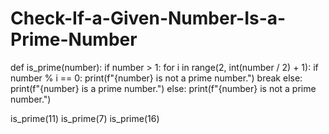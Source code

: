 # Check-If-a-Given-Number-Is-a-Prime-Number
def is_prime(number):
    if number > 1:
        for i in range(2, int(number / 2) + 1):
            if number % i == 0:
                print(f"{number} is not a prime number.")
                break
        else:
            print(f"{number} is a prime number.")
    else:
        print(f"{number} is not a prime number.")
        
is_prime(11)
is_prime(7)
is_prime(16)
